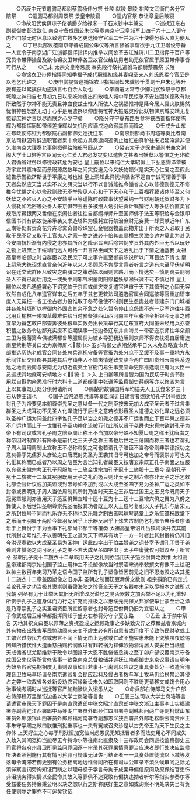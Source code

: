 <!-- { "loadSidebar": true } -->
　　○丙辰中元节遣驸马都尉蔡震杨伟分祭  长陵  献陵  景陵  裕陵文武衙门各分官陪祭
　　○遣驸马都尉周景祭  景皇帝陵寝
　　○遣内官祭  恭让章皇后陵寝
　　○命故阳武侯薛琮子伦袭爵岁给禄米一千石米钞中半兼支
　　○巡抚辽东右副都御史彭谊致仕  南京守备成国公朱仪等奏南京守卫皇城军士四千六十二人更守内外门禁无时休息以致逃亡数多乞更选操守官军二千并为六十使得分番入直为便从之
　　○丁巳兵部议覆南京守备成国公朱仪等所言修省事谓欲于九江卫增设守备一人宜令于南京湖广江浙都指挥指挥内推举以闻欲革去江淮济川二卫指挥千百户等冗员令带俸操备及欲令锦衣卫带俸各卫故官优给幼男老幼无依官属于原卫带俸事皆可行从之
　　○己未  太宗文皇帝忌辰  奉先殿行祭礼遣驸马都尉蔡震祭  长陵
　　○命锦衣卫带俸指挥同知季福子成代职福初缘其妻翊圣夫人刘氏恩累今官至是以老乞代许之
　　○庚申赏提督巡捕锦衣卫指挥同知朱骥钞千贯副千户朱远等升授有差以累擒获劫盗妖言七百余人功也
　　○辛酉遣太常寺少卿刘岌致祭于京都城隍之神曰自七月初九日以来妖物夜出四散啮人城中军民惊骇不安兹固朕德政有缺所致然于尔神不能无责且神血食兹土惟人所依人之祸福惟神是降今居人罹灾朕惕然忧惧神独恝然无动于心乎是用遣祭以伸虔祷惟神大振威灵殄此妖物俾京城安靖无复惊疑庶神之责以尽而朕之心少宁矣
　　○降分守宁夏东路右参将狭西都指挥使陈辉为都指挥同知带俸差操辉以失机例应谪戍边命宥其罪而降之
　　○壬戌升山东左布政使陈钺为都察院右副都御史巡抚辽东
　　○南京刑部尚书周瑄等奏比者南京法司狱囚有辞连职官者累十余起方具奏逮问近例止给红船驿驴往来迟延淹禁非便乞准南京大理奏允事例概得给站船马匹从之
　　○癸亥太子少保吏部尚书兼文渊阁大学士□辂等言臣闻天心仁爱人君必发灾变以谴告之甚者出妖孽以警惧之无非欲人君循省过咎以修德政转危为安也  皇上嗣位以来纯仁大孝昭假上下弘恩霈泽覃被海宇宜其嘉祥至而景贶臻然数年之间灾变迭见今又妖物顿兴是实天心仁爱之至假此谴告示警欲跻斯世于平康之域也惟  皇上洞知此异忧惧循省不遑自宁诚可谓善于事天者矣然应天当以实不以文弭灾当以行不以言诚能推今循省之心以修德则德无不修推今忧惧之心以修政则政无不举殆见人心和于下天心和于上百福荐臻诸休毕至又何妖孽之不殄灭人心之不安靖乎臣等谨陈时政数事伏望采纳一节财用朝廷货财多为下人侵耗如哈密等处番人来京俱带玉石多被细人诱引进贡计嘱铺行人等多估价直卖官规取库藏银两又番僧在京闲住者往往自都纲禅师升至国师佛子法玉等职给与金银印信图书其有病故徒弟承袭又求造塔殊为侵耗宜行禁治庶财无妄费一却贡献近年广东云南等处有贡奇花异卉珍禽奇兽珍珠宝石金银器物盖此物非出于所贡之人必取于民取于民不足又取于土官夷人之家一物之进必十倍其直暴横生灵激变边方莫此为甚见今安南抗拒渐有内侵之患亦其所召乞降诏旨自后除常例岁贡外其内外臣无令以玩好之物上进庶上下绥靖而远人可格一开言路臣闻天下之治乱出于下情之通塞我  太祖高皇帝临御之时自群臣以及民庶于可之事许直至御前陈说所以广耳目达下情也  皇上嗣承大统诏求直言奈何近年以来人多顾忌不肯尽言意者听言之道有未至乎伏望明诏在廷文武群臣凡致灾之由弭灾之策悉陈以闻则言路开而下情达矣一慎刑罚夫刑罚圣人不得已而后用之一或失中则邪气积蓄阴阳缪盭妖孽滋兴诚不可不慎也惟  皇上嗣位以来凡遇盛署必下诏宽恤于京师或值灾变复遣官详审于天下其慎刑之心固无容议然自成化八年遣官详审之后五年于兹乞更敕法司遴选官属会同巡按等官重加研审庶人无冤枉一省工役古者力役惟取于冬苟役使不时则民生怨讟兹者修建东门门城楼并各处城垣所以捍御内外固宜其余不急之处乞暂令停止庶怨讟不兴一足军饷往年西北用兵榆林一带粮草最难供给当时预备狭西山西河南三年租税俱令折银今无事之时宜早为备乞敕户部查筭彼处粮草实数务出长策举行其辽东宣府大同虽未经用兵亦查积蓄之数务令边鄙充实庶不临期误事一饬边备辽东并山海关一带密迩京师往年朵颜三卫为我藩篱今俱被满都鲁等服属倘为彼乡导犯我边陲则京师不得安枕况自居庸迤南至紫荆等关口尤为京师屏＜蔽巾＞虽岁有御史点闸然承平日久未免忽略宜命兵部推选历练老成官会同各处总兵巡抚守备等官蚤为处分庶不至缓不及事一重地方永乐间往征交阯郡县其地其后守镇非人不恤夷情遂致失陷今两广四川贵州云南俱系边远之地而云南与安南尤为切近蛮夷土官衙门易生事变宜命吏部推选刚正有为大臣一员巡抚其地庶可安靖地方＜锍-釒＞入  上曰卿等所言皆为国为民切于时务节财用朕自斟酌余悉准行时六科十三道都给事中张谦等监察御史薛纲等亦以修省为言  上以其事既已处分俱付诸所司
　　○赐楚府故镇国将军均锚夫人王氏食米岁三十石从楚王请也
　　○国子监祭酒周洪谟等奏臣闻近日建言者或欲加孔子封号或欲封孔子为帝要见本朝尊崇先圣之意以备一代之制臣按宋元加大成至圣云者不过言集群圣之大成耳初不见圣人化泽流行于后世之意若欲形容圣人道德之妙化泽之远必须以圣神广运为词盖此四字惟孔子足以当之如尧之德非不广运也而止于百年舜之德非不广运也而止于一世惟孔子圣功神化流被万代此所以贤于尧舜也宋真宗欲封孔子为帝下有司议或言孔子周之陪臣周止称王不当加以帝号殊不知夏□周之称王犹唐虞之称帝因时制宜非有降杀是前代之王天子之称王者也后世之王藩国而称王者也若谓孔子周人当用周制止宜称王不必称帝犹之可也若谓孔子陪臣不当称帝则非崇德报功之意矣善乎先儒罗从彦论之曰唐既封先圣为王袭其旧号可也加之帝号而褒崇亦可也夫礼惟其称而已或者乃以周之陪臣为言岂知礼者哉臣又按唐玄宗既正孔子南面之位服以兖冕宋徽宗考正孔子冠服加十二旒金世宗加孔子冠十二旒服十二章今  圣朝孔子冕十二旒衣十二章其冕服既用天子之礼而笾豆则非天子之制六修亦非天子之乐乞敕礼部会官计议或加美谥或封帝号如不加封或以大成至圣四字易为圣神广运之类如不封帝或表明孔子周人当依周制其所封乃当时天王之王非后世国王之王况今既用天子冠冕章服则亦当用天子笾豆佾舞宜增十笾十豆为十二笾十二豆增六佾之舞为八佾之舞使天下后世知圣朝尊崇先圣而报其功者既正以天王位号复祀以天子礼乐与唐宋元之所封位号不同而礼乐亦无不称也又乐舞之制古者鸣球琴瑟堂上之乐笙镛柷敔堂下之乐而干羽舞于两阶今舞羽反居乎上乐器反居乎下殊失古制仍乞礼部令典乐者序诸乐于上舞佾于下为当事下礼部尚书邹干等覆奏  太祖高皇帝诏凡岳镇海渎并去其前代所封之号惟孔子以善明先王之道为天下师非有功于一方一时者比其封爵特仍其旧今洪谟奏欲以大成至圣易为圣神广运此四字出于伯益赞尧之词昔宰予谓孔子贤于尧舜则非赞尧之词可尽孔子之美不若大成至圣四字出于孟子中庸犹仅可拟议至于所言令  圣朝孔子冕十二旒衣十二章既用天子之礼则亦当用天子笾豆佾舞之数惟  太祖高皇帝建都南京始创国子监止用神主不设塑像故当时祭酒宋讷奉敕撰文有像不土绘祀以神主数百年夷习乃革之语今国子监所有孔子塑像皆因前元之旧不忍撤毁之故其冕十二旒衣十二章盖因塑像之旧亦非  圣朝之制而笾豆舞佾之数则  祖宗斟酌已有定式若论孔子之功当极其褒崇则虽罄海陆之珍奇全天子之名器亦未足以尽报本之诚所以我朝  列圣有见于此举因其旧无所增改况谥号之易否器数之加否举不足以为孔重轻所贵于孔子之道身体而力行之扩充而推极之以惠绥元元保乂邦家使举世蒙至治之泽是乃尊崇孔子之实圣君贤臣所宜留意者也封号笾豆佾舞仍旧为宜诏从之
　　○甲子命武成后卫带俸都指挥同知于盛充右参将分守宁夏东路
　　○乙丑  上于禁中祭告  天地其祝文曰臣以菲薄之资抚盈成之运顾政事之多缺致灾异之荐臻兹者京城内外有物夜出残害军民惊动闾巷夫变不虚生必有所自意者或用度不节致伤民财欤或土工繁兴过劳民力欤或忠言不闻下情无由上达欤或仁政不施实惠未能下究欤夙夜兢惕罔知所措伏惟大造垂慈曲赐矜悯赦过宥罪转祸为祥俾奴物潜消居人安妥臣当祇谨  天戒循省愆尤期维新于政令以图报于大恩不胜惓惓恳祷之至丁卯户部议覆南京守备成国公朱仪等所言修省事一欲免南京总督粮储并巡抚江南都御史来京议事请自明年为始令各官先期相度无事则议事如旧若事不可离则以应议之事具奏处分一欲遣官清理各卫牧马草场请令南京遣官复会勘应起科及侵占者拨与军士牧马仍给榜禁治其侵占之弊一欲裁省各处新设劝农官缘新设未久如即取回则不胜纷更请移文戒饬令用心治事候考满时从巡抚等官严加黜陟议入诏悉从之
　　○命兵部右侍郎马文升户部右侍郎程万里整饬边备以大学士商辂等言也
　　○壬辰三法司以大学士商辂等言请遣官审录天下罪囚于是南直隶遣郎中张文昭北直隶郎中张文浙江主事李士实福建署寺副高铨江西署郎中马琴湖广署员外郎孙仁四川署寺副韩邦问两广寺副柯燉山东署员外郎张锦山西署员外郎顾福河南署寺副郝志义狭西署员外郎毛松龄云南贵州主事朱守孚赐之敕曰朕惟刑狱重事也一夫有冤或召灾沴是以古先帝王为天下生民之主仰体  上天好生之心每于刑狱恒加宽恤尚虑愚民无知抵冒者多而法吏用心不同或失入故入其间冤抑岂能尽无今特命尔等往南北直隶及十三布政司会同巡按监察御史三司官将各府州县卫所见监问罪囚逐一审录其死罪果情真罪当应决者即行处决应监候听决者照例施行其有情可矜罪可疑事无证佐可结正者一一具奏处置徒流以下减等发落毋令淹滞若御史别有公务相离地远惟督同所在有司从公审录不湏久候审问之际尤湏详察言词旁询知证而断之以理毋惑于孚言毋拘于成案毋偏信原问及原保结官吏饰非沮挠务得实情以全民命其故入等罪俱不追究敢有偏执违拗者听尔等指实参奏尔等受兹委任务持廉秉公明以决之恕以行之斯称朕好生之意如或询察不明处决失当有负任使则尔之罪亦不可逭矣钦哉

